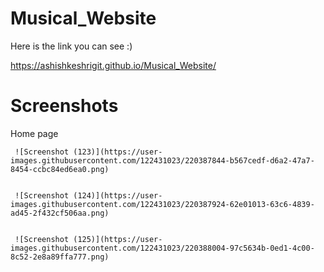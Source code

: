 # Musical_Website

Here is the link you can see :)

   https://ashishkeshrigit.github.io/Musical_Website/
   
# Screenshots   
   
 Home page
  
     ![Screenshot (123)](https://user-images.githubusercontent.com/122431023/220387844-b567cedf-d6a2-47a7-8454-ccbc84ed6ea0.png)
     
     
     ![Screenshot (124)](https://user-images.githubusercontent.com/122431023/220387924-62e01013-63c6-4839-ad45-2f432cf506aa.png)
     
     
     ![Screenshot (125)](https://user-images.githubusercontent.com/122431023/220388004-97c5634b-0ed1-4c00-8c52-2e8a89ffa777.png)
